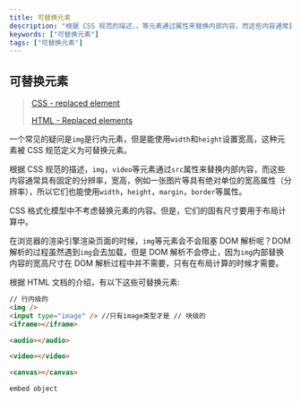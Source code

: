 ```yaml
---
title: 可替换元素
description: "根据 CSS 规范的描述，，等元素通过属性来替换内部内容，而这些内容通常具有固定的分辨率，宽高，例如一张图片等具有绝对单位的宽高属性（分辨率），所以它们也能使用，，，等属性。"
keywords: ["可替换元素"]
tags: ["可替换元素"]
---
```


## 可替换元素

> [CSS - replaced element](https://drafts.csswg.org/css-display/#replaced-element)
>
> [HTML - Replaced elements](https://html.spec.whatwg.org/multipage/rendering.html#replaced-elements)

一个常见的疑问是`img`是行内元素，但是能使用`width`和`height`设置宽高，这种元素被 CSS 规范定义为可替换元素。

根据 CSS 规范的描述，`img`，`video`等元素通过`src`属性来替换内部内容，而这些内容通常具有固定的分辨率，宽高，例如一张图片等具有绝对单位的宽高属性（分辨率），所以它们也能使用`width`，`height`，`margin`，`border`等属性。

CSS 格式化模型中不考虑替换元素的内容。但是，它们的固有尺寸要用于布局计算中。

在浏览器的渲染引擎渲染页面的时候，`img`等元素会不会阻塞 DOM 解析呢？DOM 解析的过程虽然遇到`img`会去加载，但是 DOM 解析不会停止，因为`img`内部替换内容的宽高尺寸在 DOM 解析过程中并不需要，只有在布局计算的时候才需要。

根据 HTML 文档的介绍，有以下这些可替换元素:

```html
// 行内级的
<img />
<input type="image" /> //只有image类型才是 // 块级的
<iframe></iframe>

<audio></audio>

<video></video>

<canvas></canvas>

embed object
```


